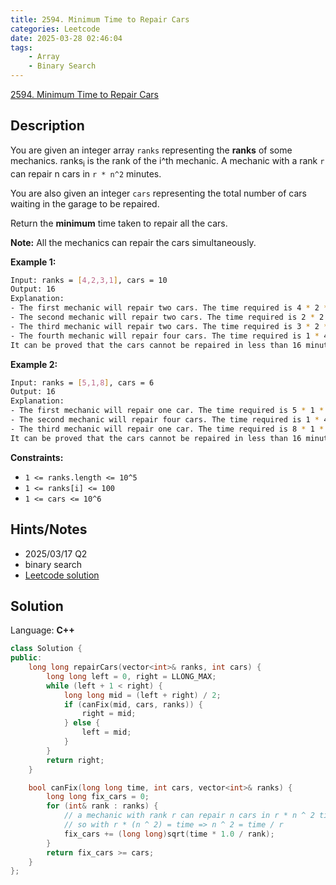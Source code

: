 ```yaml
---
title: 2594. Minimum Time to Repair Cars
categories: Leetcode
date: 2025-03-28 02:46:04
tags:
    - Array
    - Binary Search
---
```


[2594. Minimum Time to Repair Cars](https://leetcode.com/problems/minimum-time-to-repair-cars/description/?envType=company&envId=microsoft&favoriteSlug=microsoft-thirty-days)

## Description

You are given an integer array `ranks` representing the **ranks**  of some mechanics. ranks<sub>i</sub> is the rank of the i^th mechanic. A mechanic with a rank `r` can repair n cars in `r * n^2` minutes.

You are also given an integer `cars` representing the total number of cars waiting in the garage to be repaired.

Return the **minimum**  time taken to repair all the cars.

**Note:**  All the mechanics can repair the cars simultaneously.

**Example 1:**

```bash
Input: ranks = [4,2,3,1], cars = 10
Output: 16
Explanation:
- The first mechanic will repair two cars. The time required is 4 * 2 * 2 = 16 minutes.
- The second mechanic will repair two cars. The time required is 2 * 2 * 2 = 8 minutes.
- The third mechanic will repair two cars. The time required is 3 * 2 * 2 = 12 minutes.
- The fourth mechanic will repair four cars. The time required is 1 * 4 * 4 = 16 minutes.
It can be proved that the cars cannot be repaired in less than 16 minutes.​​​​​
```

**Example 2:**

```bash
Input: ranks = [5,1,8], cars = 6
Output: 16
Explanation:
- The first mechanic will repair one car. The time required is 5 * 1 * 1 = 5 minutes.
- The second mechanic will repair four cars. The time required is 1 * 4 * 4 = 16 minutes.
- The third mechanic will repair one car. The time required is 8 * 1 * 1 = 8 minutes.
It can be proved that the cars cannot be repaired in less than 16 minutes.​​​​​
```

**Constraints:**

- `1 <= ranks.length <= 10^5`
- `1 <= ranks[i] <= 100`
- `1 <= cars <= 10^6`

## Hints/Notes

- 2025/03/17 Q2
- binary search
- [Leetcode solution](https://leetcode.com/problems/minimum-time-to-repair-cars/editorial/?envType=company&envId=microsoft&favoriteSlug=microsoft-thirty-days)

## Solution

Language: **C++**

```C++
class Solution {
public:
    long long repairCars(vector<int>& ranks, int cars) {
        long long left = 0, right = LLONG_MAX;
        while (left + 1 < right) {
            long long mid = (left + right) / 2;
            if (canFix(mid, cars, ranks)) {
                right = mid;
            } else {
                left = mid;
            }
        }
        return right;
    }

    bool canFix(long long time, int cars, vector<int>& ranks) {
        long long fix_cars = 0;
        for (int& rank : ranks) {
            // a mechanic with rank r can repair n cars in r * n ^ 2 time
            // so with r * (n ^ 2) = time => n ^ 2 = time / r
            fix_cars += (long long)sqrt(time * 1.0 / rank);
        }
        return fix_cars >= cars;
    }
};
```
